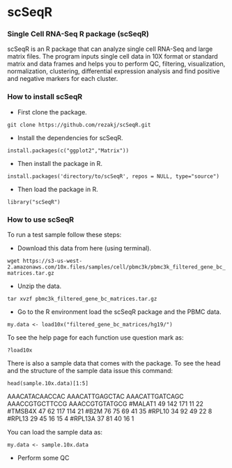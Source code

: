 # scSeqR

### Single Cell RNA-Seq R package (scSeqR)

scSeqR is an R package that can analyze single cell RNA-Seq and large matrix files. The program inputs single cell data in 10X format or standard matrix and data frames and helps you to perform QC, filtering, visualization, normalization, clustering, differential expression analysis and find positive and negative markers for each cluster.

### How to install scSeqR

- First clone the package.

`git clone https://github.com/rezakj/scSeqR.git`

- Install the dependencies for scSeqR.

`install.packages(c("ggplot2","Matrix"))`

- Then install the package in R.

`install.packages('directory/to/scSeqR', repos = NULL, type="source")`

- Then load the package in R.

`library("scSeqR")`


### How to use scSeqR

To run a test sample follow these steps:

- Download this data from here (using terminal).

`wget https://s3-us-west-2.amazonaws.com/10x.files/samples/cell/pbmc3k/pbmc3k_filtered_gene_bc_matrices.tar.gz`

- Unzip the data.

`tar xvzf pbmc3k_filtered_gene_bc_matrices.tar.gz`

- Go to the R environment load the scSeqR package and the PBMC data.

`my.data <- load10x("filtered_gene_bc_matrices/hg19/")`

To see the help page for each function use question mark as: 

`?load10x`

There is also a sample data that comes with the package. To see the head and the structure of the sample data issue this command:

`head(sample.10x.data)[1:5]`

AAACATACAACCAC AAACATTGAGCTAC AAACATTGATCAGC AAACCGTGCTTCCG AAACCGTGTATGCG
#MALAT1             49            142            171             11             22
#TMSB4X             47             62            117            114             21
#B2M                76             75             69             41             35
#RPL10              34             92             49             22              8
#RPL13              29             45             16             15              4
#RPL13A             37             81             40             16              1

You can load the sample data as:

`my.data <- sample.10x.data`

- Perform some QC 



